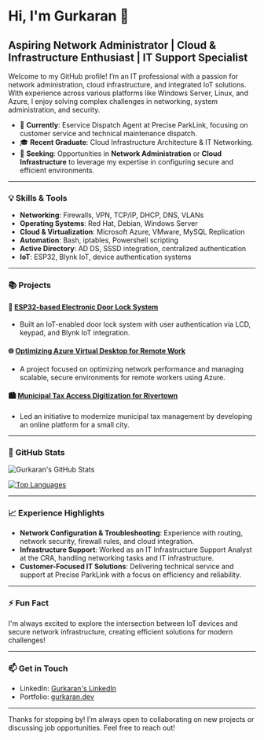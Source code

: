 # Hi, I'm Gurkaran 👋

## Aspiring Network Administrator | Cloud & Infrastructure Enthusiast | IT Support Specialist

Welcome to my GitHub profile! I’m an IT professional with a passion for network administration, cloud infrastructure, and integrated IoT solutions. With experience across various platforms like Windows Server, Linux, and Azure, I enjoy solving complex challenges in networking, system administration, and security.

- 💼 **Currently**: Eservice Dispatch Agent at Precise ParkLink, focusing on customer service and technical maintenance dispatch.  
- 🎓 **Recent Graduate**: Cloud Infrastructure Architecture & IT Networking.  
- 🔧 **Seeking**: Opportunities in **Network Administration** or **Cloud Infrastructure** to leverage my expertise in configuring secure and efficient environments.

---

### 💡 **Skills & Tools**

- **Networking**: Firewalls, VPN, TCP/IP, DHCP, DNS, VLANs
- **Operating Systems**: Red Hat, Debian, Windows Server
- **Cloud & Virtualization**: Microsoft Azure, VMware, MySQL Replication
- **Automation**: Bash, iptables, Powershell scripting
- **Active Directory**: AD DS, SSSD integration, centralized authentication
- **IoT**: ESP32, Blynk IoT, device authentication systems

---

### 📚 **Projects**

#### 🔑 [ESP32-based Electronic Door Lock System](https://github.com/your-project-link)
- Built an IoT-enabled door lock system with user authentication via LCD, keypad, and Blynk IoT integration.

#### 🌐 [Optimizing Azure Virtual Desktop for Remote Work](https://github.com/your-project-link)
- A project focused on optimizing network performance and managing scalable, secure environments for remote workers using Azure.

#### 🏙 [Municipal Tax Access Digitization for Rivertown](https://github.com/your-project-link)
- Led an initiative to modernize municipal tax management by developing an online platform for a small city.

---

### 🌟 **GitHub Stats**
![Gurkaran's GitHub Stats](https://github-readme-stats.vercel.app/api?username=your-github-username&show_icons=true&theme=tokyonight)

[![Top Languages](https://github-readme-stats.vercel.app/api/top-langs/?username=your-github-username&layout=compact&theme=tokyonight)](https://github.com/your-github-username/github-readme-stats)

---

### 📈 **Experience Highlights**
- **Network Configuration & Troubleshooting**: Experience with routing, network security, firewall rules, and cloud integration.
- **Infrastructure Support**: Worked as an IT Infrastructure Support Analyst at the CRA, handling networking tasks and IT infrastructure.
- **Customer-Focused IT Solutions**: Delivering technical service and support at Precise ParkLink with a focus on efficiency and reliability.

---

### ⚡ **Fun Fact**
I'm always excited to explore the intersection between IoT devices and secure network infrastructure, creating efficient solutions for modern challenges!

---

### 📫 **Get in Touch**

- LinkedIn: [Gurkaran's LinkedIn](https://linkedin.com/in/your-link)
- Portfolio: [gurkaran.dev](https://your-portfolio-link)

---

Thanks for stopping by! I’m always open to collaborating on new projects or discussing job opportunities. Feel free to reach out!
